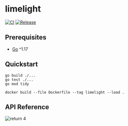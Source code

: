 # limelight

[![CI](https://github.com/acchiao/limelight/actions/workflows/ci.yml/badge.svg)](https://github.com/acchiao/limelight/actions/workflows/ci.yml)
[![Release](https://github.com/acchiao/limelight/actions/workflows/release.yml/badge.svg)](https://github.com/acchiao/limelight/actions/workflows/release.yml)

## Prerequisites

- [Go] ^1.17

[go]: https://go.dev/

## Quickstart

```shell
go build ./...
go test ./...
go mod tidy

docker build --file Dockerfile --tag limelight --load .
```

## API Reference

![return 4](https://www.explainxkcd.com/wiki/images/f/fe/random_number.png)

